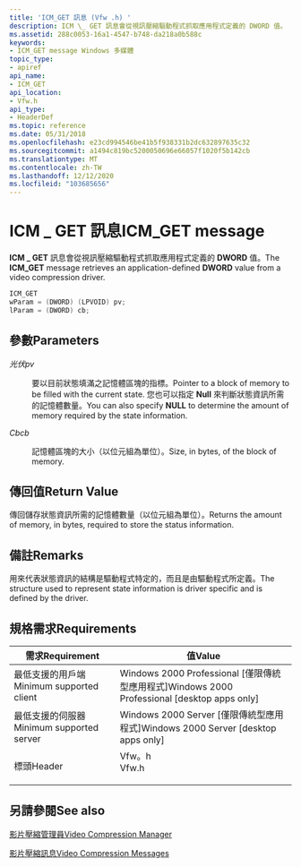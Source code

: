 ```yaml
---
title: 'ICM_GET 訊息 (Vfw .h) '
description: ICM \_ GET 訊息會從視訊壓縮驅動程式抓取應用程式定義的 DWORD 值。
ms.assetid: 288c0053-16a1-4547-b748-da218a0b588c
keywords:
- ICM_GET message Windows 多媒體
topic_type:
- apiref
api_name:
- ICM_GET
api_location:
- Vfw.h
api_type:
- HeaderDef
ms.topic: reference
ms.date: 05/31/2018
ms.openlocfilehash: e23cd994546be41b5f938331b2dc632897635c32
ms.sourcegitcommit: a1494c819bc5200050696e66057f1020f5b142cb
ms.translationtype: MT
ms.contentlocale: zh-TW
ms.lasthandoff: 12/12/2020
ms.locfileid: "103685656"
---
```

# <a name="icm_get-message"></a><span data-ttu-id="b3ca7-104">ICM \_ GET 訊息</span><span class="sxs-lookup"><span data-stu-id="b3ca7-104">ICM\_GET message</span></span>

<span data-ttu-id="b3ca7-105">**ICM \_ GET** 訊息會從視訊壓縮驅動程式抓取應用程式定義的 **DWORD** 值。</span><span class="sxs-lookup"><span data-stu-id="b3ca7-105">The **ICM\_GET** message retrieves an application-defined **DWORD** value from a video compression driver.</span></span>


```C++
ICM_GET 
wParam = (DWORD) (LPVOID) pv; 
lParam = (DWORD) cb; 
```



## <a name="parameters"></a><span data-ttu-id="b3ca7-106">參數</span><span class="sxs-lookup"><span data-stu-id="b3ca7-106">Parameters</span></span>

<dl> <dt>

<span data-ttu-id="b3ca7-107"><span id="pv"></span><span id="PV"></span>*光伏*</span><span class="sxs-lookup"><span data-stu-id="b3ca7-107"><span id="pv"></span><span id="PV"></span>*pv*</span></span>
</dt> <dd>

<span data-ttu-id="b3ca7-108">要以目前狀態填滿之記憶體區塊的指標。</span><span class="sxs-lookup"><span data-stu-id="b3ca7-108">Pointer to a block of memory to be filled with the current state.</span></span> <span data-ttu-id="b3ca7-109">您也可以指定 **Null** 來判斷狀態資訊所需的記憶體數量。</span><span class="sxs-lookup"><span data-stu-id="b3ca7-109">You can also specify **NULL** to determine the amount of memory required by the state information.</span></span>

</dd> <dt>

<span data-ttu-id="b3ca7-110"><span id="cb"></span><span id="CB"></span>*Cb*</span><span class="sxs-lookup"><span data-stu-id="b3ca7-110"><span id="cb"></span><span id="CB"></span>*cb*</span></span>
</dt> <dd>

<span data-ttu-id="b3ca7-111">記憶體區塊的大小（以位元組為單位）。</span><span class="sxs-lookup"><span data-stu-id="b3ca7-111">Size, in bytes, of the block of memory.</span></span>

</dd> </dl>

## <a name="return-value"></a><span data-ttu-id="b3ca7-112">傳回值</span><span class="sxs-lookup"><span data-stu-id="b3ca7-112">Return Value</span></span>

<span data-ttu-id="b3ca7-113">傳回儲存狀態資訊所需的記憶體數量（以位元組為單位）。</span><span class="sxs-lookup"><span data-stu-id="b3ca7-113">Returns the amount of memory, in bytes, required to store the status information.</span></span>

## <a name="remarks"></a><span data-ttu-id="b3ca7-114">備註</span><span class="sxs-lookup"><span data-stu-id="b3ca7-114">Remarks</span></span>

<span data-ttu-id="b3ca7-115">用來代表狀態資訊的結構是驅動程式特定的，而且是由驅動程式所定義。</span><span class="sxs-lookup"><span data-stu-id="b3ca7-115">The structure used to represent state information is driver specific and is defined by the driver.</span></span>

## <a name="requirements"></a><span data-ttu-id="b3ca7-116">規格需求</span><span class="sxs-lookup"><span data-stu-id="b3ca7-116">Requirements</span></span>



| <span data-ttu-id="b3ca7-117">需求</span><span class="sxs-lookup"><span data-stu-id="b3ca7-117">Requirement</span></span> | <span data-ttu-id="b3ca7-118">值</span><span class="sxs-lookup"><span data-stu-id="b3ca7-118">Value</span></span> |
|-------------------------------------|----------------------------------------------------------------------------------|
| <span data-ttu-id="b3ca7-119">最低支援的用戶端</span><span class="sxs-lookup"><span data-stu-id="b3ca7-119">Minimum supported client</span></span><br/> | <span data-ttu-id="b3ca7-120">Windows 2000 Professional \[僅限傳統型應用程式\]</span><span class="sxs-lookup"><span data-stu-id="b3ca7-120">Windows 2000 Professional \[desktop apps only\]</span></span><br/>                       |
| <span data-ttu-id="b3ca7-121">最低支援的伺服器</span><span class="sxs-lookup"><span data-stu-id="b3ca7-121">Minimum supported server</span></span><br/> | <span data-ttu-id="b3ca7-122">Windows 2000 Server \[僅限傳統型應用程式\]</span><span class="sxs-lookup"><span data-stu-id="b3ca7-122">Windows 2000 Server \[desktop apps only\]</span></span><br/>                             |
| <span data-ttu-id="b3ca7-123">標頭</span><span class="sxs-lookup"><span data-stu-id="b3ca7-123">Header</span></span><br/>                   | <dl> <span data-ttu-id="b3ca7-124"><dt>Vfw。h</dt></span><span class="sxs-lookup"><span data-stu-id="b3ca7-124"><dt>Vfw.h</dt></span></span> </dl> |



## <a name="see-also"></a><span data-ttu-id="b3ca7-125">另請參閱</span><span class="sxs-lookup"><span data-stu-id="b3ca7-125">See also</span></span>

<dl> <dt>

[<span data-ttu-id="b3ca7-126">影片壓縮管理員</span><span class="sxs-lookup"><span data-stu-id="b3ca7-126">Video Compression Manager</span></span>](video-compression-manager.md)
</dt> <dt>

[<span data-ttu-id="b3ca7-127">影片壓縮訊息</span><span class="sxs-lookup"><span data-stu-id="b3ca7-127">Video Compression Messages</span></span>](video-compression-messages.md)
</dt> </dl>

 

 





